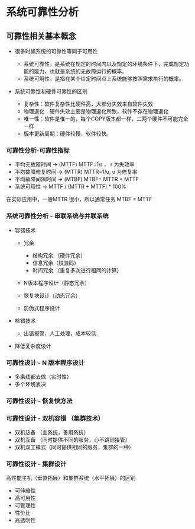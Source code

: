 # 系统可靠性分析

## 可靠性相关基本概念

* 很多时候系统的可靠性等同于可用性
  * 系统可靠性，是系统在规定的时间内以及规定的环境条件下，完成规定功能的能力，也就是系统的无故障运行的概率。
  * 系统可用性，是指在某个给定时间点上系统能够按照需求执行的概率。

* 系统可靠性和硬件可靠性的区别
  * 复杂性：软件复杂性比硬件高，大部分失效来自软件失效
  * 物理退化：硬件失效主要是物理退化所致，软件不存在物理退化
  * 唯一性：软件是惟一的，每个COPY版本都一样，二两个硬件不可能完全一样
  * 版本更新周期：硬件较慢，软件较快。 

### 可靠性分析-可靠性指标

* 平均无故障时间    -> (MTTF) MTTF=1\r ， r 为失效率
* 平均故障修复时间  -> (MTTR) MTTR=1/u, u 为修复率
* 平均故障间隔时间  -> (MTBF) MTBF= MTTR + MTTF
* 系统可用性 -> MTTF / (MTTR + MTTF) * 100%


在实际应用中，一般MTTR 很小，所以通常任务 MTBF = MTTF



### 系统可靠性分析 - 串联系统与并联系统

* 容错技术
  * 冗余
    * 结构冗余 （硬件冗余）
    * 信息冗余（校验码）
    * 时间冗余 （重复多次进行相同的计算）
  
  * N版本程序设计（静态冗余）
  * 恢复块设计（动态冗余）
  * 防伪式程序设计
      
* 检错技术
  * 出错报警，人工处理，成本较低
      
* 降低复杂度设计
   
### 可靠性设计 - N 版本程序设计

* 多条线都去做（实时性）
* 多个环境表决

### 可靠性设计 - 恢复快方法

### 可靠性设计 - 双机容错 （集群技术）

* 双机热备 （主系统，备用系统）
* 双机互备 （同时提供不同的服务，心不跳则接管）
* 双机双工模式（同时提供相同的服务，集群的一种）


### 可靠性设计 - 集群设计

高性能主机（垂直拓展）和集群系统（水平拓展）的区别

* 可伸缩性
* 高可用性
* 可管理性
* 性价比
* 高透明性